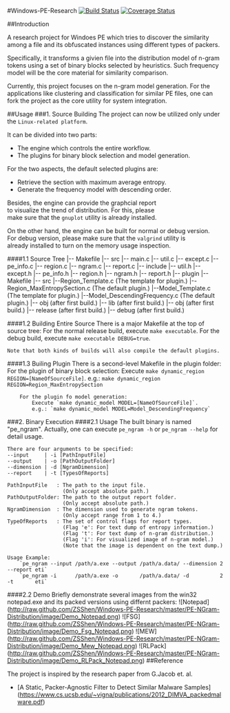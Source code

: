 #Windows-PE-Research
[![Build Status](https://travis-ci.org/ZSShen/Windows-PE-Research.svg?branch=master)](https://travis-ci.org/ZSShen/Windows-PE-Research)
[![Coverage Status](https://coveralls.io/repos/ZSShen/Windows-PE-Research/badge.png?branch=master)](https://coveralls.io/r/ZSShen/Windows-PE-Research?branch=master)

##Introduction

A research project for Windoes PE which tries to discover the
similarity among a file and its obfuscated instances using
different types of packers.

Specifically, it transforms a givien file into the distribution
model of n-gram tokens using a set of binary blocks selected by
heuristics. Such frequency model will be the core material for
similarity comparison.

Currently, this project focuses on the n-gram model generation.
For the applications like clustering and classification for
similar PE files, one can fork the project as the core utility
for system integration.

##Usage
###1. Source Building
The project can now be utilized only under the `Linux-related platform`.  

It can be divided into two parts:  
+ The engine which controls the entire workflow.  
+ The plugins for binary block selection and model generation.  

For the two aspects, the default selected plugins are:  
+ Retrieve the section with maximum average entropy.  
+ Generate the frequency model with descending order.  

Besides, the engine can provide the graphcial report  
to visualize the trend of distribution. For this, please  
make sure that the `gnuplot` utility is already installed.  
    
On the other hand, the engine can be built for normal or debug version.  
For debug version, please make sure that the `valgrind` utility is  
already installed to turn on the memory usage inspection.  

####1.1 Source Tree
    |-- Makefile
    |-- src
        |-- main.c
        |-- util.c
        |-- except.c
        |-- pe_info.c
        |-- region.c
        |-- ngram.c
        |-- report.c
    |-- include
        |-- util.h
        |-- except.h
        |-- pe_info.h
        |-- region.h
        |-- ngram.h
        |-- report.h
    |-- plugin
        |-- Makefile
        |-- src
            |--Region_Template.c (The template for plugin.)
            |--Region_MaxEntropySection.c (The default plugin.)
            |--Model_Template.c (The template for plugin.)
            |--Model_DescendingFrequency.c (The default plugin.)
        |-- obj (after first build.)
        |-- lib (after first build.)
    |-- obj (after first build.)
    |-- release (after first build.)
    |-- debug (after first build.)
    
    
####1.2 Building Entire Source
    There is a major Makefile at the top of source tree:
        For the normal release build, execute `make executable`.
        For the debug build, execute `make executable DEBUG=true`.
    
    Note that both kinds of builds will also compile the default plugins.

####1.3 Builing Plugin
    There is a second-level Makefile in the plugin folder:
        For the plugin of binary block selection:
            Execute `make dynamic_region REGION=[NameOfSourceFile]`.
            e.g.: `make dynamic_region REGION=Region_MaxEntropySection`
    
        For the plugin fo model generation:
            Execute `make dynamic_model MODEL=[NameOfSourceFile]`.
            e.g.: `make dynamic_model MODEL=Model_DescendingFrequency`

###2. Binary Execution
####2.1 Usage
    The built binary is named "pe_ngram". Actually, one can execute
    `pe_ngram -h` or `pe_ngram --help` for detail usage.

    There are four arguments to be specified:
    --input     | -i [PathInputFile]
    --output    | -o [PathOutputFolder]
    --dimension | -d [NgramDimension]
    --report    | -t [TypesOfReports]
    
    PathInputFile   : The path to the input file.
                      (Only accept absolute path.)
    PathOutputFolder: The path to the output report folder.
                      (Only accept absolute path.)
    NgramDimension  : The dimension used to generate ngram tokens. 
                      (Only accept range from 1 to 4.)
    TypeOfReports   : The set of control flags for report types.
                      (Flag 'e': For text dump of entropy information.)
                      (Flag 't': For text dump of n-gram distribution.)
                      (Flag 'i': For visualized image of n-gram model.)
                      (Note that the image is dependent on the text dump.)
                      
    Usage Example:
        `pe_ngram --input /path/a.exe --output /path/a.data/ --dimension 2 --report eti`
        `pe_ngram -i      /path/a.exe -o       /path/a.data/ -d          2 -t       eti`

####2.2 Demo
    Briefly demonstrate several images from the win32 notepad.exe and its
    packed versions using differnt packers:
![Notepad] (http://raw.github.com/ZSShen/Windows-PE-Research/master/PE-NGram-Distribution/image/Demo_Notepad.png)
![FSG] (http://raw.github.com/ZSShen/Windows-PE-Research/master/PE-NGram-Distribution/image/Demo_Fsg_Notepad.png)
![MEW] (http://raw.github.com/ZSShen/Windows-PE-Research/master/PE-NGram-Distribution/image/Demo_Mew_Notepad.png)
![RLPack] (http://raw.github.com/ZSShen/Windows-PE-Research/master/PE-NGram-Distribution/image/Demo_RLPack_Notepad.png)
##Reference

The project is inspired by the research paper from G.Jacob et. al.  
* [A Static, Packer-Agnostic Filter to Detect Similar Malware Samples]
(https://www.cs.ucsb.edu/~vigna/publications/2012_DIMVA_packedmalware.pdf)
